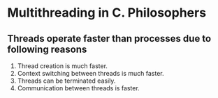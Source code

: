 
# Multithreading in C. Philosophers  

## Threads operate faster than processes due to following reasons

1. Thread creation is much faster.
2. Context switching between threads is much faster.
3. Threads can be terminated easily.
4. Communication between threads is faster.
